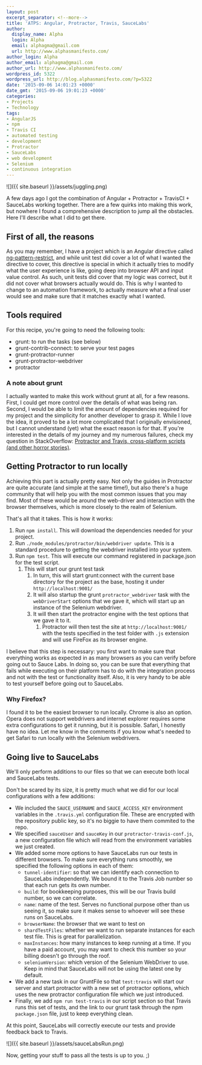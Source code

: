 ```yaml
---
layout: post
excerpt_separator: <!--more-->
title: 'ATPS: Angular, Protractor, Travis, SauceLabs'
author:
  display_name: Alpha
  login: Alpha
  email: alphagma@gmail.com
  url: http://www.alphasmanifesto.com/
author_login: Alpha
author_email: alphagma@gmail.com
author_url: http://www.alphasmanifesto.com/
wordpress_id: 5322
wordpress_url: http://blog.alphasmanifesto.com/?p=5322
date: '2015-09-06 14:01:23 +0000'
date_gmt: '2015-09-06 19:01:23 +0000'
categories:
- Projects
- Technology
tags:
- AngularJS
- npm
- Travis CI
- automated testing
- development
- Protractor
- SauceLabs
- web development
- Selenium
- continuous integration
---
```


![]({{ site.baseurl }}/assets/juggling.png)

A few days ago I got the combination of Angular + Protractor + TravisCI + SauceLabs working together. There are a few quirks into making this work, but nowhere I found a comprehensive description to jump all the obstacles. Here I'll describe what I did to get there.

<!--more-->

## First of all, the reasons

As you may remember, I have a project which is an Angular directive called [ng-pattern-restrict](https://github.com/AlphaGit/ng-pattern-restrict/), and while unit test did cover a lot of what I wanted the directive to cover, this directive is special in which it actually tries to modify what the user experience is like, going deep into browser API and input value control. As such, unit tests did cover that my logic was correct, but it did not cover what browsers actually would do. This is why I wanted to change to an automation framework, to actually measure what a final user would see and make sure that it matches exactly what I wanted.

## Tools required

For this recipe, you're going to need the following tools:

- grunt: to run the tasks (see below)
- grunt-contrib-connect: to serve your test pages
- grunt-protractor-runner
- grunt-protractor-webdriver
- protractor

### A note about grunt

I actually wanted to make this work without grunt at all, for a few reasons. First, I could get more control over the details of what was being ran. Second, I would be able to limit the amount of dependencies required for my project and the simplicity for another developer to grasp it. While I love the idea, it proved to be a lot more complicated that I originally envisioned, but I cannot understand (yet) what the exact reason is for that. If you're interested in the details of my journey and my numerous failures, check my question in StackOverflow: [Protractor and Travis, cross-platform scripts (and other horror stories)](https://gist.github.com/AlphaGit/d4564d5103c1a2b452c99d4bd5940d21).

## Getting Protractor to run locally

Achieving this part is actually pretty easy. Not only the guides in Protractor are quite accurate (and simple at the same time!), but also there's a huge community that will help you with the most common issues that you may find. Most of these would be around the web-driver and interaction with the browser themselves, which is more closely to the realm of Selenium.

<script src="https://gist.github.com/AlphaGit/176a7eede22fd1e5a77c.js"></script>

That's all that it takes. This is how it works:

1. Run `npm install`. This will download the dependencies needed for your project.
1. Run `./node_modules/protractor/bin/webdriver update`. This is a standard procedure to getting the webdriver installed into your system.
1. Run `npm test`. This will execute our command registered in package.json for the test script.
    1. This will start our grunt test task
        1. In turn, this will start grunt:connect with the current base directory for the project as the base, hosting it under `http://localhost:9001/`
        1. It will also startup the grunt `protractor_webdriver` task with the `webDriverStart` options that we gave it, which will start up an instance of the Selenium webdriver.
        1. It will then start the protractor engine with the test options that we gave it to it.
            1. Protractor will then test the site at `http://localhost:9001/` with the tests specified in the test folder with `.js` extension and will use FireFox as its browser engine.

I believe that this step is necessary: you first want to make sure that everything works as expected in as many browsers as you can verify before going out to Sauce Labs. In doing so, you can be sure that everything that fails while executing on their platform has to do with the integration process and not with the test or functionality itself. Also, it is very handy to be able to test yourself before going out to SauceLabs.

### Why Firefox?

I found it to be the easiest browser to run locally. Chrome is also an option. Opera does not support webdrivers and internet explorer requires some extra configurations to get it running, but it is possible. Safari, I honestly have no idea. Let me know in the comments if you know what's needed to get Safari to run locally with the Selenium webdrivers.

## Going live to SauceLabs

We'll only perform additions to our files so that we can execute both local and SauceLabs tests.

<script src="https://gist.github.com/AlphaGit/0f9e8bb35dd32a927477.js"></script>

Don't be scared by its size, it is pretty much what we did for our local configurations with a few additions:


- We included the `SAUCE_USERNAME` and `SAUCE_ACCESS_KEY` environment variables in the `.travis.yml` configuration file. These are encrypted with the repository public key, so it's no biggie to have them commited to the repo.
- We specified `sauceUser` and `sauceKey` in our `protractor-travis-conf.js`, a new configuration file which will read from the environment variables we just created.
- We added some more options to have SauceLabs run our tests in different browsers. To make sure everything runs smoothly, we specified the following options in each of them:
    - `tunnel-identifier`: so that we can identify each connection to SauceLabs independently. We bound it to the Travis Job number so that each run gets its own number.
    - `build`: for bookkeeping purposes, this will be our Travis build number, so we can correlate.
    - `name`: name of the test. Serves no functional purpose other than us seeing it, so make sure it makes sense to whoever will see these runs on SauceLabs.
    - `browserName`: the browser that we want to test on
    - `shardTestFiles`: whether we want to run separate instances for each test file. This is great for parallelization.
    - `maxInstances`: how many instances to keep running at a time. If you have a paid account, you may want to check this number so your billing doesn't go through the roof.
    - `seleniumVersion`: which version of the Selenium WebDriver to use. Keep in mind that SauceLabs will not be using the latest one by default.
- We add a new task in our GruntFile so that `test:travis` will start our server and start protractor with a new set of protractor options, which uses the new protractor configuration file which we just introduced.
- Finally, we add `npm run test-travis` in our script section so that Travis runs this set of tests, and the link to our grunt task through the npm `package.json` file, just to keep everything clean.

At this point, SauceLabs will correctly execute our tests and provide feedback back to Travis.

![]({{ site.baseurl }}/assets/sauceLabsRun.png)


Now, getting your stuff to pass all the tests is up to you. ;)
